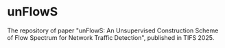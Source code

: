 # unFlowS

The repository of paper "unFlowS: An Unsupervised Construction Scheme of Flow Spectrum for Network Traffic Detection", published in TIFS 2025.
